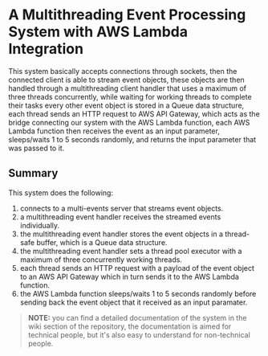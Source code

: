 # A Multithreading Event Processing System with AWS Lambda Integration
This system basically accepts connections through sockets, then the connected client is able to stream event objects,
these objects are then handled through a multithreading client handler that uses a maximum of three threads concurrently,
while waiting for working threads to complete their tasks every other event object is stored in a Queue data structure,
each thread sends an HTTP request to AWS API Gateway, which acts as the bridge connecting our system with the AWS Lambda
function, each AWS Lambda function then receives the event as an input parameter, sleeps/waits 1 to 5 seconds randomly, and returns
the input parameter that was passed to it.

## Summary
This system does the following:
1. connects to a multi-events server that streams event objects.
1. a multithreading event handler receives the streamed events individually.
1. the multithreading event handler stores the event objects in a thread-safe buffer, which is a Queue data structure.
1. the multithreading event handler sets a thread pool executor with a maximum of three concurrently working threads.
1. each thread sends an HTTP request with a payload of the event object to an AWS API Gateway which in turn sends it to the AWS Lambda function.
1. the AWS Lambda function sleeps/waits 1 to 5 seconds randomly before sending back the event object that it received as an input paramater.

> **NOTE:** you can find a detailed documentation of the system in the wiki section of the repository, the documentation is aimed for technical people, but it's also easy to understand for non-technical people.
